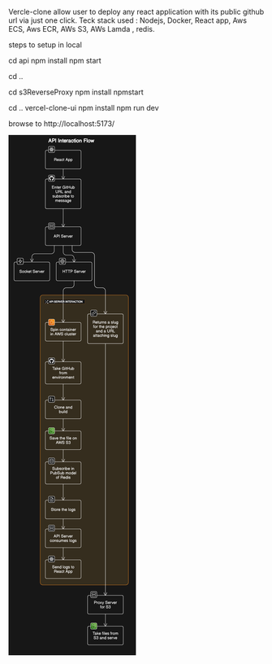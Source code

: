 Vercle-clone allow user to deploy any react application with its public github url via just one click.
Teck stack used : Nodejs, Docker, React app, Aws ECS, Aws ECR, AWs S3, AWs Lamda , redis.

steps to setup in local

cd api
npm install
npm start

cd ..

cd s3ReverseProxy
npm install
npmstart


cd ..
vercel-clone-ui
npm install
npm run dev

browse to http://localhost:5173/



![Example Image](diagram-export-4-7-2024-12_49_27-PM.png)
